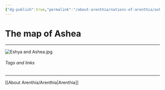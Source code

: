 ```yaml
---
{"dg-publish":true,"permalink":"/about-arenthia/nations-of-arenthia/ashea/","tags":["Arenthia","Ashea"]}
---
```


# The map of Ashea
---

![Eshya and Ashea.jpg](/img/user/Images/Eshya%20and%20Ashea.jpg)
###### Tags and links
---
[[About Arenthia/Arenthia\|Arenthia]]